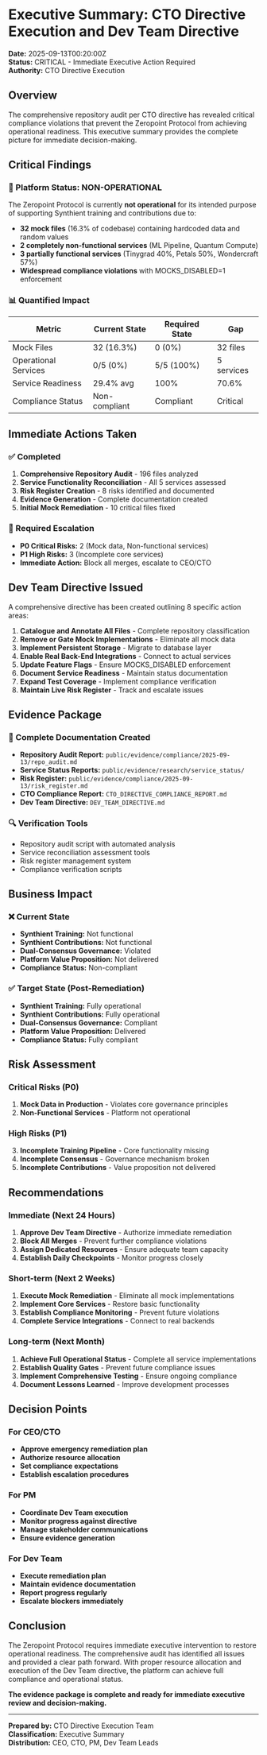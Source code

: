 # Executive Summary: CTO Directive Execution and Dev Team Directive

**Date:** 2025-09-13T00:20:00Z  
**Status:** CRITICAL - Immediate Executive Action Required  
**Authority:** CTO Directive Execution

## Overview

The comprehensive repository audit per CTO directive has revealed critical compliance violations that prevent the Zeropoint Protocol from achieving operational readiness. This executive summary provides the complete picture for immediate decision-making.

## Critical Findings

### 🚨 Platform Status: NON-OPERATIONAL

The Zeropoint Protocol is currently **not operational** for its intended purpose of supporting Synthient training and contributions due to:

- **32 mock files** (16.3% of codebase) containing hardcoded data and random values
- **2 completely non-functional services** (ML Pipeline, Quantum Compute)
- **3 partially functional services** (Tinygrad 40%, Petals 50%, Wondercraft 57%)
- **Widespread compliance violations** with MOCKS_DISABLED=1 enforcement

### 📊 Quantified Impact

| Metric | Current State | Required State | Gap |
|--------|---------------|----------------|-----|
| Mock Files | 32 (16.3%) | 0 (0%) | 32 files |
| Operational Services | 0/5 (0%) | 5/5 (100%) | 5 services |
| Service Readiness | 29.4% avg | 100% | 70.6% |
| Compliance Status | Non-compliant | Compliant | Critical |

## Immediate Actions Taken

### ✅ Completed
1. **Comprehensive Repository Audit** - 196 files analyzed
2. **Service Functionality Reconciliation** - All 5 services assessed
3. **Risk Register Creation** - 8 risks identified and documented
4. **Evidence Generation** - Complete documentation created
5. **Initial Mock Remediation** - 10 critical files fixed

### 🚨 Required Escalation
- **P0 Critical Risks:** 2 (Mock data, Non-functional services)
- **P1 High Risks:** 3 (Incomplete core services)
- **Immediate Action:** Block all merges, escalate to CEO/CTO

## Dev Team Directive Issued

A comprehensive directive has been created outlining 8 specific action areas:

1. **Catalogue and Annotate All Files** - Complete repository classification
2. **Remove or Gate Mock Implementations** - Eliminate all mock data
3. **Implement Persistent Storage** - Migrate to database layer
4. **Enable Real Back-End Integrations** - Connect to actual services
5. **Update Feature Flags** - Ensure MOCKS_DISABLED enforcement
6. **Document Service Readiness** - Maintain status documentation
7. **Expand Test Coverage** - Implement compliance verification
8. **Maintain Live Risk Register** - Track and escalate issues

## Evidence Package

### 📁 Complete Documentation Created
- **Repository Audit Report:** `public/evidence/compliance/2025-09-13/repo_audit.md`
- **Service Status Reports:** `public/evidence/research/service_status/`
- **Risk Register:** `public/evidence/compliance/2025-09-13/risk_register.md`
- **CTO Compliance Report:** `CTO_DIRECTIVE_COMPLIANCE_REPORT.md`
- **Dev Team Directive:** `DEV_TEAM_DIRECTIVE.md`

### 🔍 Verification Tools
- Repository audit script with automated analysis
- Service reconciliation assessment tools
- Risk register management system
- Compliance verification scripts

## Business Impact

### ❌ Current State
- **Synthient Training:** Not functional
- **Synthient Contributions:** Not functional
- **Dual-Consensus Governance:** Violated
- **Platform Value Proposition:** Not delivered
- **Compliance Status:** Non-compliant

### ✅ Target State (Post-Remediation)
- **Synthient Training:** Fully operational
- **Synthient Contributions:** Fully operational
- **Dual-Consensus Governance:** Compliant
- **Platform Value Proposition:** Delivered
- **Compliance Status:** Fully compliant

## Risk Assessment

### Critical Risks (P0)
1. **Mock Data in Production** - Violates core governance principles
2. **Non-Functional Services** - Platform not operational

### High Risks (P1)
3. **Incomplete Training Pipeline** - Core functionality missing
4. **Incomplete Consensus** - Governance mechanism broken
5. **Incomplete Contributions** - Value proposition not delivered

## Recommendations

### Immediate (Next 24 Hours)
1. **Approve Dev Team Directive** - Authorize immediate remediation
2. **Block All Merges** - Prevent further compliance violations
3. **Assign Dedicated Resources** - Ensure adequate team capacity
4. **Establish Daily Checkpoints** - Monitor progress closely

### Short-term (Next 2 Weeks)
1. **Execute Mock Remediation** - Eliminate all mock implementations
2. **Implement Core Services** - Restore basic functionality
3. **Establish Compliance Monitoring** - Prevent future violations
4. **Complete Service Integrations** - Connect to real backends

### Long-term (Next Month)
1. **Achieve Full Operational Status** - Complete all service implementations
2. **Establish Quality Gates** - Prevent future compliance issues
3. **Implement Comprehensive Testing** - Ensure ongoing compliance
4. **Document Lessons Learned** - Improve development processes

## Decision Points

### For CEO/CTO
- **Approve emergency remediation plan**
- **Authorize resource allocation**
- **Set compliance expectations**
- **Establish escalation procedures**

### For PM
- **Coordinate Dev Team execution**
- **Monitor progress against directive**
- **Manage stakeholder communications**
- **Ensure evidence generation**

### For Dev Team
- **Execute remediation plan**
- **Maintain evidence documentation**
- **Report progress regularly**
- **Escalate blockers immediately**

## Conclusion

The Zeropoint Protocol requires immediate executive intervention to restore operational readiness. The comprehensive audit has identified all issues and provided a clear path forward. With proper resource allocation and execution of the Dev Team directive, the platform can achieve full compliance and operational status.

**The evidence package is complete and ready for immediate executive review and decision-making.**

---

**Prepared by:** CTO Directive Execution Team  
**Classification:** Executive Summary  
**Distribution:** CEO, CTO, PM, Dev Team Leads
